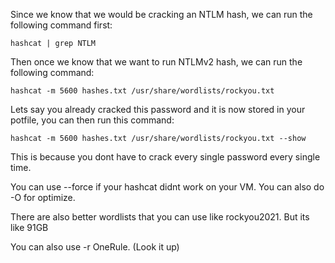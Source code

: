 Since we know that we would be cracking an NTLM hash, we can run the following command first:

```
hashcat | grep NTLM
```

Then once we know that we want to run NTLMv2 hash, we can run the following command:

```
hashcat -m 5600 hashes.txt /usr/share/wordlists/rockyou.txt
```

Lets say you already cracked this password and it is now stored in your potfile, you can then run this command:

```
hashcat -m 5600 hashes.txt /usr/share/wordlists/rockyou.txt --show
```

This is because you dont have to crack every single password every single time.

You can use --force if your hashcat didnt work on your VM. You can also do -O for optimize.

There are also better wordlists that you can use like rockyou2021. But its like 91GB 

You can also use -r OneRule. (Look it up)